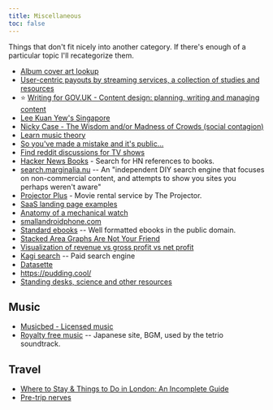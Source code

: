 ```yaml
---
title: Miscellaneous
toc: false
---
```

Things that don't fit nicely into another category. If there's enough of a particular topic I'll recategorize them.

- [Album cover art lookup](https://www.covermytunes.com/)
- [User-centric payouts by streaming services, a collection of studies and resources](https://musically.com/2020/05/13/what-are-user-centric-music-streaming-payouts/)
- :star: [Writing for GOV.UK - Content design: planning, writing and managing content](https://www.gov.uk/guidance/content-design/writing-for-gov-uk)
- [Lee Kuan Yew's Singapore](https://palladiummag.com/2020/08/13/the-true-story-of-lee-kuan-yews-singapore/)
- [Nicky Case - The Wisdom and/or Madness of Crowds (social contagion)](https://ncase.me/crowds/)
- [Learn music theory](https://www.musictheory.net/lessons)
- [So you've made a mistake and it's public...](https://meta.wikimedia.org/wiki/So_you've_made_a_mistake_and_it's_public...)
- [Find reddit discussions for TV shows](https://www.redditdiscuss.com/)
- [Hacker News Books](https://hackernewsbooks.com/) - Search for HN references to books.
- [search.marginalia.nu](https://search.marginalia.nu/explore/random) -- An "independent DIY search engine that focuses on non-commercial content, and attempts to show you sites you perhaps weren't aware"
- [Projector Plus](https://theprojector.sg/themes/now-on-vod/) - Movie rental service by The Projector.
- [SaaS landing page examples](https://saaslandingpage.com/)
- [Anatomy of a mechanical watch](https://ciechanow.ski/mechanical-watch/)
- [smallandroidphone.com](https://smallandroidphone.com/)
- [Standard ebooks](https://standardebooks.org/ebooks) -- Well formatted ebooks in the public domain.
- [Stacked Area Graphs Are Not Your Friend](https://everydayanalytics.ca/2014/08/stacked-area-graphs-are-not-your-friend.html)
- [Visualization of revenue vs gross profit vs net profit](https://www.visualcapitalist.com/cp/big-tech-revenue-profit-by-company/)
- [Kagi search](https://kagi.com/) -- Paid search engine
- [Datasette](https://datasette.io/)
- https://pudding.cool/
- [Standing desks, science and other resources](https://www.reddit.com/r/StandingDesk/comments/ntb5pn/my_thoughts_after_owning_a_standing_desk_for_3/)

## Music

- [Musicbed - Licensed music](https://www.musicbed.com)
- [Royalty free music](https://www.hurtrecord.com/bgm/) -- Japanese site, BGM, used by the tetrio soundtrack.

## Travel

- [Where to Stay & Things to Do in London: An Incomplete Guide](https://randomlylondon.com/london-guide/)
- [Pre-trip nerves](https://www.reddit.com/r/solotravel/comments/tax2b5/leaving_for_my_first_solo_trip_to_budapest/)
